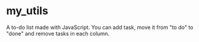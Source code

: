 # my_utils
A to-do list made with JavaScript. You can add task, move it from "to do" to "done" and remove tasks in each column.
